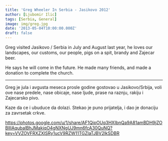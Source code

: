 ```yaml
---
title: 'Greg Wheeler In Serbia - Jasikovo 2012'
author: [Ljubomir Ilic]
tags: [Serbia, General]
image: img/greg.jpg
date: '2013-05-04T10:00:00.000Z'
draft: false
---
```


Greg visited Jasikovo / Serbia in July and August last year, he loves our landscapes, our customs, our people, pigs on a spit, brandy and Zajecar beer.

He says he will come in the future. He made many friends, and made a donation to complete the church.

--------

Greg je jula i avgusta meseca prosle godine gostovao u Jasikovo/Srbija, voli ove nase predele, nase obicaje, nase ljude, prase na raznju, rakiju i Zajecarsko pivo.

Kaze da ce i ubuduce da dolazi. Stekao je puno prijatelja, i dao je donaciju za zavrsetak crkve.

https://photos.google.com/u/1/share/AF1QipOUq3HXIbnQa9A81amBDH9jZOBlIIAqubalBhJMakjqO4gNXNgUJ9mn6fcA30QuNQ?key=VVZOVFRXZXlSRy1ucV9RZW11TGZlaTJBV2lkSDBR
